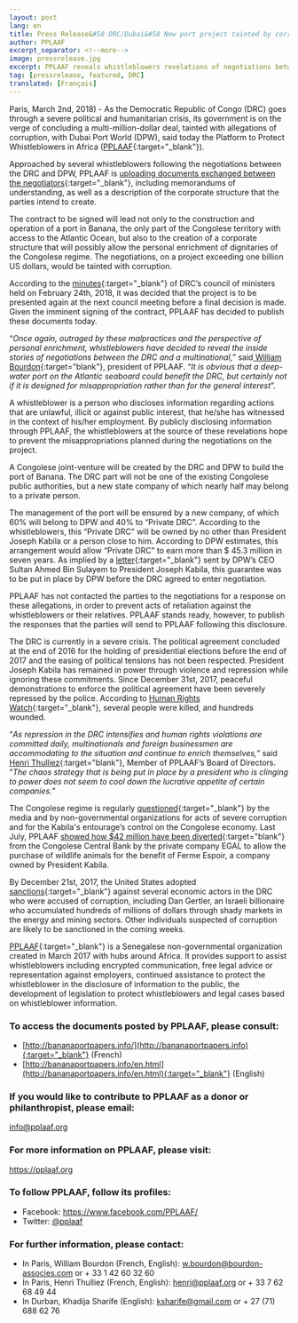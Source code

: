 ```yaml
---
layout: post
lang: en
title: Press Release&#58 DRC/Dubai&#58 New port project tainted by corruption charges
author: PPLAAF
excerpt_separator: <!--more-->
image: pressrelease.jpg
excerpt: PPLAAF reveals whistleblowers revelations of negotiations between the DRC government and Dubai Port World
tag: [pressrelease, featured, DRC]
translated: [Français]
---
```


Paris, March 2nd, 2018) - As the Democratic Republic of Congo (DRC) goes through a severe political and humanitarian crisis, its government is on the verge of concluding a multi-million-dollar deal, tainted with allegations of corruption, with Dubai Port World (DPW), said today the Platform to Protect Whistleblowers in Africa ([PPLAAF](https://pplaaf.org/){:target="_blank"}).

Approached by several whistleblowers following the negotiations between the DRC and DPW, PPLAAF is [uploading documents exchanged between the negotiators](http://bananaportpapers.info/){:target="_blank"}, including memorandums of understanding, as well as a description of the corporate structure that the parties intend to create.

The contract to be signed will lead not only to the construction and operation of a port in Banana, the only part of the Congolese territory with access to the Atlantic Ocean, but also to the creation of a corporate structure that will possibly allow the personal enrichment of dignitaries of the Congolese regime. The negotiations, on a project exceeding one billion US dollars, would be tainted with corruption.

According to the [minutes](http://bananaportpapers.info/annexures/fr/annexe12-compte-rendu-du-conseil-des-ministres-du-21fev2018.pdf){:target="_blank"} of DRC’s council of ministers held on February 24th, 2018, it was decided that the project is to be presented again at the next council meeting before a final decision is made. Given the imminent signing of the contract, PPLAAF has decided to publish these documents today.

“_Once again, outraged by these malpractices and the perspective of personal enrichment, whistleblowers have decided to reveal the inside stories of negotiations between the DRC and a multinational,_” said[ William Bourdon](https://pplaaf.org/who-we-are.html){:target="blank"}, president of PPLAAF. “_It is obvious that a deep-water port on the Atlantic seaboard could benefit the DRC, but certainly not if it is designed for misappropriation rather than for the general interest_”.

A whistleblower is a person who discloses information regarding actions that are unlawful, illicit or against public interest, that he/she has witnessed in the context of his/her employment. By publicly disclosing information through PPLAAF, the whistleblowers at the source of these revelations hope to prevent the misappropriations planned during the negotiations on the project.

A Congolese joint-venture will be created by the DRC and DPW to build the port of Banana. The DRC part will not be one of the existing Congolese public authorities, but a new state company of which nearly half may belong to a private person.

The management of the port will be ensured by a new company, of which 60% will belong to DPW and 40% to “Private DRC”. According to the whistleblowers, this “Private DRC” will be owned by no other than President Joseph Kabila or a person close to him. According to DPW estimates, this arrangement would allow “Private DRC” to earn more than $ 45.3 million in seven years. As implied by a [letter](http://bananaportpapers.info/annexures/fr/annexe2-lettre-du-04.10.16-envoyee-par-le-sultan-au-president-kabila.pdf){:target="_blank"} sent by DPW’s CEO Sultan Ahmed Bin Sulayem to President Joseph Kabila, this guarantee was to be put in place by DPW before the DRC agreed to enter negotiation.

PPLAAF has not contacted the parties to the negotiations for a response on these allegations, in order to prevent acts of retaliation against the whistleblowers or their relatives. PPLAAF stands ready, however, to publish the responses that the parties will send to PPLAAF following this disclosure.

The DRC is currently in a severe crisis. The political agreement concluded at the end of 2016 for the holding of presidential elections before the end of 2017 and the easing of political tensions has not been respected. President Joseph Kabila has remained in power through violence and repression while ignoring these commitments. Since December 31st, 2017, peaceful demonstrations to enforce the political agreement have been severely repressed by the police. According to [Human Rights Watch](https://www.hrw.org/fr/news/2018/01/20/rd-congo-les-forces-de-securite-ont-tire-sur-des-fideles-catholiques){:target="_blank"}, several people were killed, and hundreds wounded.

“_As repression in the DRC intensifies and human rights violations are committed daily, multinationals and foreign businessmen are accommodating to the situation and continue to enrich themselves,_” said [Henri Thulliez](https://twitter.com/HenriThulliez){:target="blank"}, Member of PPLAAF’s Board of Directors. “_The chaos strategy that is being put in place by a president who is clinging to power does not seem to cool down the lucrative appetite of certain companies._”

The Congolese regime is regularly [questioned](https://www.hrw.org/news/2017/10/10/dr-congo-us-eu-should-expand-targeted-sanctions){:target="_blank"} by the media and by non-governmental organizations for acts of severe corruption and for the Kabila's entourage’s control on the Congolese economy. Last July, PPLAAF [showed how $42 million have been diverted](http://lumumbapapers.info/){:target="blank"} from the Congolese Central Bank by the private company EGAL to allow the purchase of wildlife animals for the benefit of Ferme Espoir, a company owned by President Kabila.

By December 21st, 2017, the United States adopted [sanctions](https://home.treasury.gov/news/press-releases/sm0243){:target="_blank"} against several economic actors in the DRC who were accused of corruption, including Dan Gertler, an Israeli billionaire who accumulated hundreds of millions of dollars through shady markets in the energy and mining sectors. Other individuals suspected of corruption are likely to be sanctioned in the coming weeks.

[PPLAAF](https://pplaaf.org){:target="_blank"} is a Senegalese non-governmental organization created in March 2017 with hubs around Africa. It provides support to assist whistleblowers including encrypted communication, free legal advice or representation against employers, continued assistance to protect the whistleblower in the disclosure of information to the public, the development of legislation to protect whistleblowers and legal cases based on whistleblower information.

### To access the documents posted by PPLAAF, please consult:
* [http://bananaportpapers.info/](http://bananaportpapers.info){:target="_blank"} (French)
* [http://bananaportpapers.info/en.html](http://bananaportpapers.info/en.html){:target="_blank"} (English)

### If you would like to contribute to PPLAAF as a donor or philanthropist, please email:
[info@pplaaf.org](mailto:info@pplaaf.org) 

### For more information on PPLAAF, please visit:
<https://pplaaf.org>

### To follow PPLAAF, follow its profiles:
- Facebook: <https://www.facebook.com/PPLAAF/>
- Twitter: [@pplaaf](https://twitter.com/pplaaf)

### For further information, please contact:
- In Paris, William Bourdon (French, English): [w.bourdon@bourdon-associes.com](mailto:w.bourdon@bourdon-associes.com) or + 33 1 42 60 32 60
- In Paris, Henri Thulliez (French, English): [henri@pplaaf.org](mailto:henri@pplaaf.org) or + 33 7 62 68 49 44
- In Durban, Khadija Sharife (English): [ksharife@gmail.com](mailto:ksharife@gmail.com) or + 27 (71) 688 62 76 
